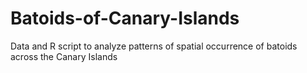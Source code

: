 # Batoids-of-Canary-Islands
Data and R script to analyze patterns of spatial occurrence of batoids across the Canary Islands
